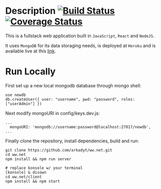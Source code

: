 # Description [![Build Status](https://travis-ci.org/arkadyt/ww.net.svg?branch=master)](https://travis-ci.org/arkadyt/ww.net) [![Coverage Status](https://coveralls.io/repos/github/arkadyt/ww.net/badge.svg?branch=master)](https://coveralls.io/github/arkadyt/ww.net?branch=master)

This is a fullstack web application built in `JavaScript`, `React` and `NodeJS`.

It uses `MongoDB` for its data storaging needs, is deployed at `Heroku` and is available live at this [link](https://socnet.arkadyt.com).

# Run Locally
First set up a new local mongodb database through mongo shell:
```
use newdb
db.createUser({ user: "username", pwd: "password", roles: ["userAdmin"] })
```

Next modify mongoURI in config/keys.dev.js:
```
...
  mongoURI: 'mongodb://username:password@localhost:27017/newdb',
...
```

Finally clone the repository, install dependencies, build and run:
```
git clone https://github.com/arkadyt/ww.net.git
cd ww.net
npm install && npm run server

# replace konsole w/ your terminal
[konsole] & disown
cd ww.net/client
npm install && npm start
```
